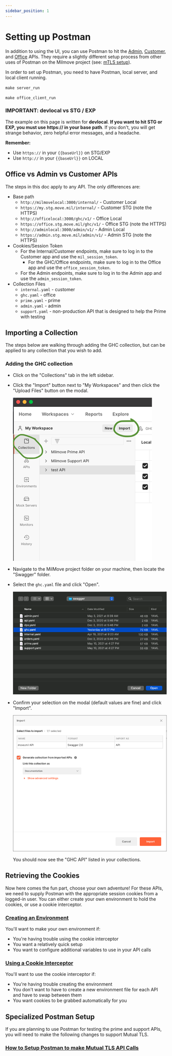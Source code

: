 ```yaml
---
sidebar_position: 1
---
```


# Setting up Postman

In addition to using the UI, you can use Postman to hit the [Admin](https://github.com/transcom/mymove/blob/master/swagger/admin.yaml), [Customer](https://github.com/transcom/mymove/blob/master/swagger/internal.yaml), and [Office](https://github.com/transcom/mymove/blob/master/swagger/ghc.yaml) APIs. They require a slightly different setup process from other uses of Postman on the Milmove project (see: [mTLS setup](setup-postman-to-make-mutual-tls-api-calls.md)). 

In order to set up Postman, you need to have Postman, local server, and local client running.

`make server_run`

`make office_client_run`

### IMPORTANT: devlocal vs STG / EXP
The example on this page is written for **devlocal**. **If you want to hit STG or EXP, you must use https:// in your base path**. If you don't, you will get strange behavior, zero helpful error messages, and a headache. 

**Remember:**
* Use `https://` in your `{{baseUrl}}` on STG/EXP
* Use `http://` in your `{{baseUrl}}` on LOCAL

## Office vs Admin vs Customer APIs

The steps in this doc apply to any API. The only differences are:

- Base path
	- `http://milmovelocal:3000/internal/` - Customer Local
	- `https://my.stg.move.mil/internal/` - Customer STG (note the HTTPS)
	- `http://officelocal:3000/ghc/v1/` - Office Local
	- `https://office.stg.move.mil/ghc/v1/` - Office STG (note the HTTPS)
	- `http://adminlocal:3000/admin/v1/` - Admin Local
	- `https://admin.stg.move.mil/admin/v1/` - Admin STG (note the HTTPS)
- Cookies/Session Token
	- For the Internal/Customer endpoints, make sure to log in to the Customer app and use the `mil_session_token`.
        - For the GHC/Office endpoints, make sure to log in to the Office app and use the `office_session_token`.
	- For the Admin endpoints, make sure to log in to the Admin app and use the `admin_session_token`.
- Collection Files
    - `internal.yaml` - customer
    - `ghc.yaml` - office
    - `prime.yaml` - prime
    - `admin.yaml` - admin
    - `support.yaml` - non-production API that is designed to help the Prime with testing

## Importing a Collection
The steps below are walking through adding the GHC collection, but can be applied to any collection that you wish to add.

### Adding the GHC collection

- Click on the "Collections" tab in the left sidebar.

- Click the "Import" button next to "My Workspaces" and then click the "Upload Files" button on the modal.

  ![Screenshot of Postman Collections](/img/postman/ghc-postman-collection.png)

- Navigate to the MilMove project folder on your machine, then locate the "Swagger" folder.

- Select the `ghc.yaml` file and click "Open".

  ![Screenshot of Postman YAML upload](/img/postman/ghc-postman-yaml-upload.png)

- Confirm your selection on the modal (default values are fine) and click "Import".

  ![Screenshot of Postman YAML upload](/img/postman/ghc-postman-collection-confirm.png)

  You should now see the "GHC API" listed in your collections.

## Retrieving the Cookies
Now here comes the fun part, choose your own adventure!
For these APIs, we need to supply Postman with the appropriate session cookies from a logged-in user.
You can either create your own environment to hold the cookies, or use a cookie interceptor.

### [Creating an Environment](creating-a-local-environment-for-postman.md)
You'll want to make your own environment if: 
* You're having trouble using the cookie interceptor
* You want a relatively quick setup
* You want to configure additional variables to use in your API calls

### [Using a Cookie Interceptor](intercepting-cookies-for-postman.md)
You'll want to use the cookie interceptor if: 
* You're having trouble creating the environment
* You don't want to have to create a new environment file for each API and have to swap between them
* You want cookies to be grabbed automatically for you

## Specialized Postman Setup
If you are planning to use Postman for testing the prime and support APIs, you will need to make the following changes to support Mutual TLS.
### [How to Setup Postman to make Mutual TLS API Calls](setup-postman-to-make-mutual-tls-api-calls.md)
